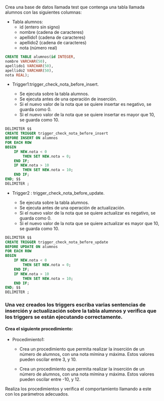Crea una base de datos llamada test que contenga una tabla llamada alumnos con las siguientes columnas:

- Tabla alumnos:
  - id (entero sin signo)
  - nombre (cadena de caracteres)
  - apellido1 (cadena de caracteres)
  - apellido2 (cadena de caracteres)
  - nota (número real)

```sql
CREATE TABLE alumnos(id INTEGER, 
nombre VARCHAR(50), 
apellido1 VARCHAR(50), 
apellido2 VARCHAR(50), 
nota REAL);
```

- Trigger1:trigger_check_nota_before_insert.

  - Se ejecuta sobre la tabla alumnos.
  - Se ejecuta antes de una operación de inserción.
  - Si el nuevo valor de la nota que se quiere insertar es negativo, se guarda como 0.
  - Si el nuevo valor de la nota que se quiere insertar es mayor que 10, se guarda como 10.

```sql
DELIMITER $$
CREATE TRIGGER trigger_check_nota_before_insert
BEFORE INSERT ON alumnos
FOR EACH ROW 
BEGIN
    IF NEW.nota < 0
        THEN SET NEW.nota = 0;
    END IF;
    IF NEW.nota > 10
        THEN SET NEW.nota = 10;
    END IF;
END; $$
DELIMITER ;

```
- Trigger2 : trigger_check_nota_before_update.

  - Se ejecuta sobre la tabla alumnos.
  - Se ejecuta antes de una operación de actualización.
  - Si el nuevo valor de la nota que se quiere actualizar es negativo, se guarda como 0.
  - Si el nuevo valor de la nota que se quiere actualizar es mayor que 10, se guarda como 10.
  
```sql
DELIMITER $$
CREATE TRIGGER trigger_check_nota_before_update
BEFORE UPDATE ON alumnos
FOR EACH ROW 
BEGIN
    IF NEW.nota < 0
        THEN SET NEW.nota = 0;
    END IF;
    IF NEW.nota > 10
        THEN SET NEW.nota = 10;
    END IF;
END; $$
DELIMITER ;

```

### Una vez creados los triggers escriba varias sentencias de inserción y actualización sobre la tabla alumnos y verifica que los triggers se están ejecutando correctamente.

#### Crea el siguiente procedimiento:

- Procedimiento1:

  - Crea un procedimiento que permita realizar la inserción de un número de alumnos, con una nota mímina y máxima. Estos valores pueden oscilar entre 3, y 10.

  - Crea un procedimiento que permita realizar la inserción de un número de alumnos, con una nota mímina y máxima. Estos valores pueden oscilar entre -10, y 12.

Realiza los procedimientos y verifica el comportamiento llamando a este con los parámetros adecuados.